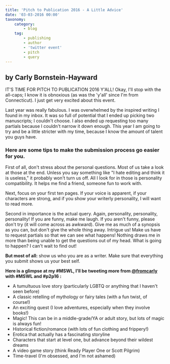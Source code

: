 ```yaml
---
title: 'Pitch to Publication 2016 - A Little Advice'
date: '03-03-2016 00:00'
taxonomy:
    category:
        - blog
    tag:
        - publishing
        - author
        - 'twitter event'
        - pitch
        - query
---
```


## by Carly Bornstein-Hayward

IT'S TIME FOR PITCH TO PUBLICATION 2016 Y'ALL! Okay, I'll stop with the all-caps; I know it is obnoxious (as was the 'y'all' since I'm from Connecticut). I just get very excited about this event.

Last year was really fabulous. I was overwhelmed by the inspired writing I found in my inbox. It was so full of potential that I ended up picking two manuscripts; I couldn't choose. I also ended up requesting too many partials because I couldn't narrow it down enough. This year I am going to try and be a little stricter with my time, because I know the amount of talent you guys have.

### Here are some tips to make the submission process go easier for you. 

First of all, don't stress about the personal questions. Most of us take a look at those at the end. Unless you say something like "I hate editing and think it is useless," it probably won't turn us off. All I look for in those is personality compatibility. It helps me find a friend, someone fun to work with.

Next, focus on your first ten pages. If your voice is apparent, if your characters are strong, and if you show your writerly personality, I will want to read more.

Second in importance is the actual query. Again, personality, personality, personality! If you are funny, make me laugh. If you aren't funny, please don't try (it will come across as awkward). Give me as much of a synopsis as you can, but don't give the whole thing away. Intrigue us! Make us have to request partials so that we can see what happens! Nothing draws me in more than being unable to get the questions out of my head. What is going to happen? I can't wait to find out!

**But most of all:** show us who you are as a writer. Make sure that everything you submit shows us your best self.

**Here is a glimpse at my #MSWL, I'll be tweeting more from [@fromcarly](https://twitter.com/FromCarly?target=_blank) with #MSWL and #p2p16 :**

 * A tumultuous love story (particularly LGBTQ or anything that I haven't seen before)
 * A classic retelling of mythology or fairy tales (with a fun twist, of course!)
 * An exciting quest (I love adventures, especially when they involve books!)
 * Magic! This can be in a middle-grade/YA or adult story, but lots of magic is always fun!
 * Historical fiction/romance (with lots of fun clothing and frippery!)
 * Erotica that actually has a fascinating storyline
 * Characters that start at level one, but advance beyond their wildest dreams
 * A video game story (think Ready Player One or Scott Pilgrim)
 * Time-travel (I'm obsessed, and I'm not ashamed)